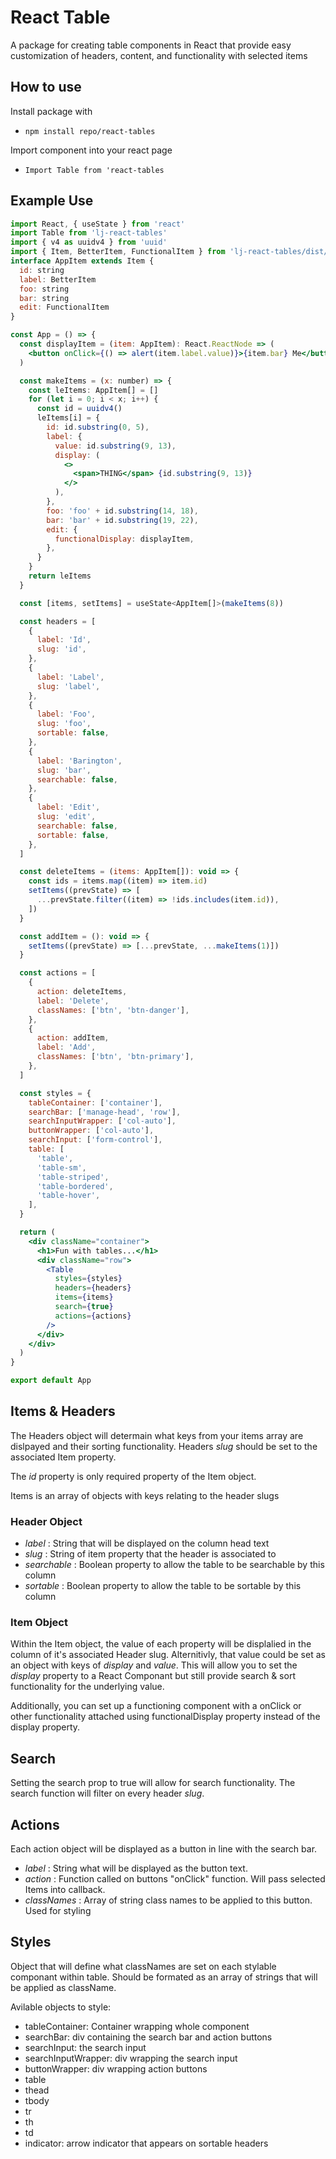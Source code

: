 # React Table

A package for creating table components in React that provide easy customization of headers, content, and functionality with selected items

## How to use

Install package with

- `npm install repo/react-tables`

Import component into your react page

- `Import Table from 'react-tables`

## Example Use

```jsx
import React, { useState } from 'react'
import Table from 'lj-react-tables'
import { v4 as uuidv4 } from 'uuid'
import { Item, BetterItem, FunctionalItem } from 'lj-react-tables/dist/lib'
interface AppItem extends Item {
  id: string
  label: BetterItem
  foo: string
  bar: string
  edit: FunctionalItem
}

const App = () => {
  const displayItem = (item: AppItem): React.ReactNode => (
    <button onClick={() => alert(item.label.value)}>{item.bar} Me</button>
  )

  const makeItems = (x: number) => {
    const leItems: AppItem[] = []
    for (let i = 0; i < x; i++) {
      const id = uuidv4()
      leItems[i] = {
        id: id.substring(0, 5),
        label: {
          value: id.substring(9, 13),
          display: (
            <>
              <span>THING</span> {id.substring(9, 13)}
            </>
          ),
        },
        foo: 'foo' + id.substring(14, 18),
        bar: 'bar' + id.substring(19, 22),
        edit: {
          functionalDisplay: displayItem,
        },
      }
    }
    return leItems
  }

  const [items, setItems] = useState<AppItem[]>(makeItems(8))

  const headers = [
    {
      label: 'Id',
      slug: 'id',
    },
    {
      label: 'Label',
      slug: 'label',
    },
    {
      label: 'Foo',
      slug: 'foo',
      sortable: false,
    },
    {
      label: 'Barington',
      slug: 'bar',
      searchable: false,
    },
    {
      label: 'Edit',
      slug: 'edit',
      searchable: false,
      sortable: false,
    },
  ]

  const deleteItems = (items: AppItem[]): void => {
    const ids = items.map((item) => item.id)
    setItems((prevState) => [
      ...prevState.filter((item) => !ids.includes(item.id)),
    ])
  }

  const addItem = (): void => {
    setItems((prevState) => [...prevState, ...makeItems(1)])
  }

  const actions = [
    {
      action: deleteItems,
      label: 'Delete',
      classNames: ['btn', 'btn-danger'],
    },
    {
      action: addItem,
      label: 'Add',
      classNames: ['btn', 'btn-primary'],
    },
  ]

  const styles = {
    tableContainer: ['container'],
    searchBar: ['manage-head', 'row'],
    searchInputWrapper: ['col-auto'],
    buttonWrapper: ['col-auto'],
    searchInput: ['form-control'],
    table: [
      'table',
      'table-sm',
      'table-striped',
      'table-bordered',
      'table-hover',
    ],
  }

  return (
    <div className="container">
      <h1>Fun with tables...</h1>
      <div className="row">
        <Table
          styles={styles}
          headers={headers}
          items={items}
          search={true}
          actions={actions}
        />
      </div>
    </div>
  )
}

export default App

```

## Items & Headers

The Headers object will determain what keys from your items array are dislpayed and their sorting functionality. Headers _slug_ should be set to the associated Item property.

The _id_ property is only required property of the Item object.

Items is an array of objects with keys relating to the header slugs

### Header Object

- _label_ : String that will be displayed on the column head text
- _slug_ : String of item property that the header is associated to
- _searchable_ : Boolean property to allow the table to be searchable by this column
- _sortable_ : Boolean property to allow the table to be sortable by this column

### Item Object

Within the Item object, the value of each property will be displalied in the column of it's associated Header slug. Alternitivly, that value could be set as an object with keys of _display_ and _value_. This will allow you to set the _display_ property to a React Componant but still provide search & sort functionality for the underlying value.

Additionally, you can set up a functioning component with a onClick or other functionality attached using functionalDisplay property instead of the display property.

## Search

Setting the search prop to true will allow for search functionality. The search function will filter on every header _slug_.

## Actions

Each action object will be displayed as a button in line with the search bar.

- _label_ : String what will be displayed as the button text.
- _action_ : Function called on buttons "onClick" function. Will pass selected Items into callback.
- _classNames_ : Array of string class names to be applied to this button. Used for styling

## Styles

Object that will define what classNames are set on each stylable componant within table. Should be formated as an array of strings that will be applied as className.

Avilable objects to style:

- tableContainer: Container wrapping whole component
- searchBar: div containing the search bar and action buttons
- searchInput: the search input
- searchInputWrapper: div wrapping the search input
- buttonWrapper: div wrapping action buttons
- table
- thead
- tbody
- tr
- th
- td
- indicator: arrow indicator that appears on sortable headers

